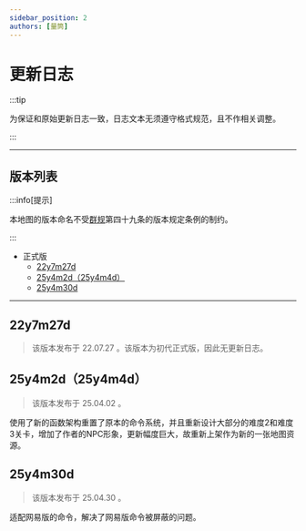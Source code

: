 ```yaml
---
sidebar_position: 2
authors: [量筒]
---
```


# 更新日志

:::tip

为保证和原始更新日志一致，日志文本无须遵守格式规范，且不作相关调整。

:::

---

## 版本列表

:::info[提示]

本地图的版本命名不受[群规](../../../rules/rules_main_text.md)第四十九条的版本规定条例的制约。

:::

- 正式版
  - [22y7m27d](#22y7m27d)
  - [25y4m2d（25y4m4d）](#25y4m2d25y4m4d)
  - [25y4m30d](#25y4m30d)

---

## 22y7m27d

> 该版本发布于 22.07.27 。该版本为初代正式版，因此无更新日志。

## 25y4m2d（25y4m4d）

> 该版本发布于 25.04.02 。

使用了新的函数架构重置了原本的命令系统，并且重新设计大部分的难度2和难度3关卡，增加了作者的NPC形象，更新幅度巨大，故重新上架作为新的一张地图资源。

## 25y4m30d

> 该版本发布于 25.04.30 。

适配网易版的命令，解决了网易版命令被屏蔽的问题。

